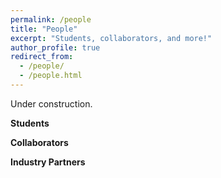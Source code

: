 ```yaml
---
permalink: /people
title: "People"
excerpt: "Students, collaborators, and more!"
author_profile: true
redirect_from: 
  - /people/
  - /people.html
---
```

Under construction. 

**Students**


**Collaborators**


**Industry Partners**
